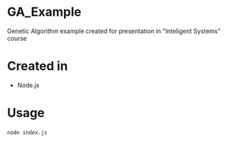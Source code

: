 # GA_Example
Genetic Algorithm example created for presentation in "Inteligent Systems" course

# Created in
- Node.js

# Usage
`node index.js` 

